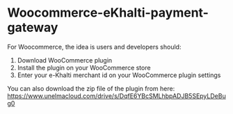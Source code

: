 # Woocommerce-eKhalti-payment-gateway

For Woocommerce, the idea is users and developers should:
1. Download WooCommerce plugin
2. Install the plugin on your WooCommerce store
3. Enter your e-Khalti merchant id on your WooCommerce plugin settings


You can also download the zip file of the plugin from here:
https://www.unelmacloud.com/drive/s/DqfE6YBcSMLhbpADJB5SEpyLDeBug0
